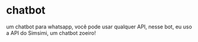 # chatbot
 um chatbot para whatsapp, você pode usar qualquer API, nesse bot, eu uso a API do Simsimi, um chatbot zoeiro!
